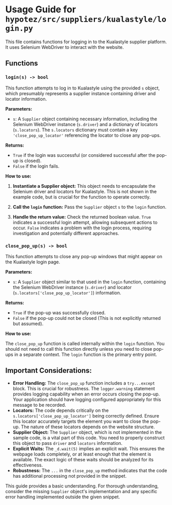 # Usage Guide for `hypotez/src/suppliers/kualastyle/login.py`

This file contains functions for logging in to the Kualastyle supplier platform.  It uses Selenium WebDriver to interact with the website.

## Functions

### `login(s) -> bool`

This function attempts to log in to Kualastyle using the provided `s` object, which presumably represents a supplier instance containing driver and locator information.

**Parameters:**

* `s`: A `Supplier` object containing necessary information, including the Selenium WebDriver instance (`s.driver`) and a dictionary of locators (`s.locators`).  The `s.locators` dictionary must contain a key `'close_pop_up_locator'` referencing the locator to close any pop-ups.


**Returns:**

* `True` if the login was successful (or considered successful after the pop-up is closed).
* `False` if the login fails.


**How to use:**

1.  **Instantiate a Supplier object:** This object needs to encapsulate the Selenium driver and locators for Kualastyle.  This is not shown in the example code, but is crucial for the function to operate correctly.


2.  **Call the `login` function:** Pass the `Supplier` object `s` to the `login` function.


3. **Handle the return value:** Check the returned boolean value. `True` indicates a successful login attempt, allowing subsequent actions to occur.  `False` indicates a problem with the login process, requiring investigation and potentially different approaches.


### `close_pop_up(s) -> bool`

This function attempts to close any pop-up windows that might appear on the Kualastyle login page.

**Parameters:**

* `s`: A `Supplier` object similar to that used in the `login` function, containing the Selenium WebDriver instance (`s.driver`) and locator (`s.locators['close_pop_up_locator']`) information.


**Returns:**

* `True` if the pop-up was successfully closed.
* `False` if the pop-up could not be closed (This is not explicitly returned but assumed).


**How to use:**

The `close_pop_up` function is called internally within the `login` function.  You should not need to call this function directly unless you need to close pop-ups in a separate context.  The `login` function is the primary entry point.


## Important Considerations:

* **Error Handling:** The `close_pop_up` function includes a `try...except` block.  This is crucial for robustness.  The `logger.warning` statement provides logging capability when an error occurs closing the pop-up.  Your application should have logging configured appropriately for this message to be recorded.
* **Locators:**  The code depends critically on the `s.locators['close_pop_up_locator']` being correctly defined.  Ensure this locator accurately targets the element you want to close the pop-up.  The nature of these locators depends on the website structure.
* **Supplier Object:** The `Supplier` object, which is not implemented in the sample code, is a vital part of this code. You need to properly construct this object to pass `driver` and `locators` information.
* **Explicit Waits:**  The `_d.wait(5)` implies an explicit wait. This ensures the webpage loads completely, or at least enough that the element is available.  The exact logic of these waits should be analyzed for its effectiveness.
* **Robustness:** The `...` in the `close_pop_up` method indicates that the code has additional processing not provided in the snippet.


This guide provides a basic understanding.  For thorough understanding, consider the missing `Supplier` object's implementation and any specific error handling implemented outside the given snippet.